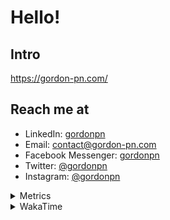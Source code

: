 # Hello!

## Intro

<https://gordon-pn.com/>

## Reach me at

- LinkedIn: [gordonpn](https://www.linkedin.com/in/gordonpn/)
- Email: [contact@gordon-pn.com](mailto:contact@gordon-pn.com)
- Facebook Messenger: [gordonpn](https://www.messenger.com/t/Gordonpn)
- Twitter: [@gordonpn](https://twitter.com/Gordonpn)
- Instagram: [@gordonpn](https://www.instagram.com/gordonpn/)

<details>
  <summary>Metrics</summary>

  <img align="center" src="https://github.com/gordonpn/gordonpn/blob/master/github-metrics.svg" alt="GitHub Metrics">

</details>

<details>
  <summary>WakaTime</summary>

  <!--START_SECTION:waka-->
📊 **This Week I Spent My Time On** 

```text
💬 Programming Languages: 
MDX                      3 hrs 31 mins       ██████████████████░░░░░░░   73.41 % 
JavaScript               50 mins             ████░░░░░░░░░░░░░░░░░░░░░   17.60 % 
SSH Config               15 mins             █░░░░░░░░░░░░░░░░░░░░░░░░   05.53 % 
Brazil Dependency Config 5 mins              ░░░░░░░░░░░░░░░░░░░░░░░░░   01.77 % 
Markdown                 1 min               ░░░░░░░░░░░░░░░░░░░░░░░░░   00.47 % 

🔥 Editors: 
IntelliJ IDEA            4 hrs 32 mins       ████████████████████████░   94.47 % 
VS Code                  15 mins             █░░░░░░░░░░░░░░░░░░░░░░░░   05.53 % 
```


 Last Updated on 02/01/2025 10:23:14 UTC
<!--END_SECTION:waka-->
</details>
